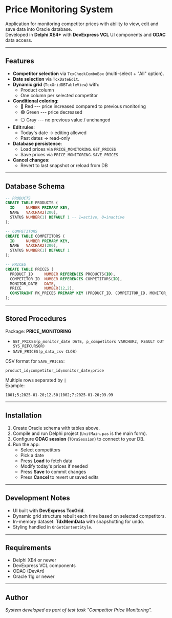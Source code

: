 # Price Monitoring System

Application for monitoring competitor prices with ability to view, edit
and save data into Oracle database.\
Developed in **Delphi XE4+** with **DevExpress VCL** UI components and
**ODAC** data access.

------------------------------------------------------------------------

## Features

-   **Competitor selection** via `TcxCheckComboBox` (multi-select +
    "All" option).
-   **Date selection** via `TcxDateEdit`.
-   **Dynamic grid** (`TcxGridDBTableView`) with:
    -   Product column
    -   One column per selected competitor
-   **Conditional coloring**:
    -   🔴 Red --- price increased compared to previous monitoring
    -   🟢 Green --- price decreased
    -   ⚪ Gray --- no previous value / unchanged
-   **Edit rules**:
    -   Today's date → editing allowed
    -   Past dates → read-only
-   **Database persistence**:
    -   Load prices via `PRICE_MONITORING.GET_PRICES`
    -   Save prices via `PRICE_MONITORING.SAVE_PRICES`
-   **Cancel changes**:
    -   Revert to last snapshot or reload from DB

------------------------------------------------------------------------

## Database Schema

``` sql
-- PRODUCTS
CREATE TABLE PRODUCTS (
  ID     NUMBER PRIMARY KEY,
  NAME   VARCHAR2(200),
  STATUS NUMBER(1) DEFAULT 1 -- 1=active, 0=inactive
);

-- COMPETITORS
CREATE TABLE COMPETITORS (
  ID     NUMBER PRIMARY KEY,
  NAME   VARCHAR2(200),
  STATUS NUMBER(1) DEFAULT 1
);

-- PRICES
CREATE TABLE PRICES (
  PRODUCT_ID     NUMBER REFERENCES PRODUCTS(ID),
  COMPETITOR_ID  NUMBER REFERENCES COMPETITORS(ID),
  MONITOR_DATE   DATE,
  PRICE          NUMBER(12,2),
  CONSTRAINT PK_PRICES PRIMARY KEY (PRODUCT_ID, COMPETITOR_ID, MONITOR_DATE)
);
```

------------------------------------------------------------------------

## Stored Procedures

Package: **PRICE_MONITORING**

-   `GET_PRICES(p_monitor_date DATE, p_competitors VARCHAR2, RESULT OUT SYS_REFCURSOR)`
-   `SAVE_PRICES(p_data_csv CLOB)`

CSV format for `SAVE_PRICES`:

    product_id;competitor_id;monitor_date;price

Multiple rows separated by `|`\
Example:

    1001;5;2025-01-20;12.50|1002;7;2025-01-20;99.99

------------------------------------------------------------------------

## Installation

1.  Create Oracle schema with tables above.
2.  Compile and run Delphi project (`UnitMain.pas` is the main form).
3.  Configure **ODAC session** (`TOraSession`) to connect to your DB.
4.  Run the app:
    -   Select competitors
    -   Pick a date
    -   Press **Load** to fetch data
    -   Modify today's prices if needed
    -   Press **Save** to commit changes
    -   Press **Cancel** to revert unsaved edits

------------------------------------------------------------------------

## Development Notes

-   UI built with **DevExpress TcxGrid**.
-   Dynamic grid structure rebuilt each time based on selected
    competitors.
-   In-memory dataset: **TdxMemData** with snapshotting for undo.
-   Styling handled in `OnGetContentStyle`.

------------------------------------------------------------------------

## Requirements

-   Delphi XE4 or newer
-   DevExpress VCL components
-   ODAC (DevArt)
-   Oracle 11g or newer

------------------------------------------------------------------------

## Author

*System developed as part of test task "Competitor Price Monitoring".*
